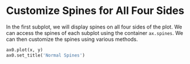 # Customize Spines for All Four Sides

In the first subplot, we will display spines on all four sides of the plot. We can access the spines of each subplot using the container `ax.spines`. We can then customize the spines using various methods.

```python
ax0.plot(x, y)
ax0.set_title('Normal Spines')
```
